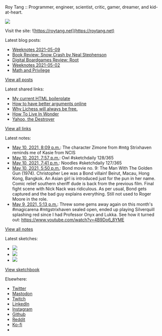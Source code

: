 Roy Tang :: Programmer, engineer, scientist, critic, gamer, dreamer, and kid-at-heart.

![](https://roytang.net/static/img/profile.jpg)

Visit the site: ![https://roytang.net](https://roytang.net)

Latest blog posts:

- [Weeknotes 2021-05-09](https://roytang.net/2021/05/weeknotes-2021-05-09/)
- [Book Review: Snow Crash by Neal Stephenson](https://roytang.net/2021/05/snow-crash/)
- [Digital Boardgames Review: Root](https://roytang.net/2021/05/root/)
- [Weeknotes 2021-05-02](https://roytang.net/2021/05/weeknotes-2021-05-02/)
- [Math and Privilege](https://roytang.net/2021/04/math-privilege/)

[View all posts](https://roytang.net/blog)

Latest shared links:

- [My current HTML boilerplate](https://roytang.net/2021/05/my-current-html-boilerplate/)
- [How to have better arguments online](https://roytang.net/2021/04/how-to-have-better-arguments-online/)
- [Why Lichess will always be free.](https://roytang.net/2021/04/why-lichess-will-always-be-free/)
- [How To Live In Wonder](https://roytang.net/2021/04/how-to-live-in-wonder/)
- [Yahoo, the Destroyer](https://roytang.net/2021/04/yahoo-the-destroyer/)

[View all links](https://roytang.net/links)

Latest notes:

- [May 10, 2021, 8:09 p.m.](https://roytang.net/2021/05/1391727135916654594/): The character Zimone from #mtg Strixhaven reminds me of Kasie from NCIS
- [May 10, 2021, 7:57 p.m.](https://roytang.net/2021/05/1391724098376454152/): Owl #sketchdaily 128/365
- [May 10, 2021, 7:41 p.m.](https://roytang.net/2021/05/1391720092199649286/): Noodles #sketchdaily 127/365
- [May 10, 2021, 5:50 p.m.](https://roytang.net/2021/05/ba2999c2cc9d8803ad982d24e52035e6/): Bond movie no. 9: The Man With The Golden Gun (1974). Christopher Lee was a Bond villain! Beirut, Macau, Hong Kong, Bangkok. An Asian girl is introduced just for the pun in her name. Comic relief southern sheriff dude is back from the previous film. Final fight scene with Nick Nack was ridiculous. As per usual, Bond gets captured and the bad guy explains everything. Still not used to Roger Moore in the role.
- [May 9, 2021, 5:13 p.m.](https://roytang.net/2021/05/1391320419060183040/): Threw some gems away again on this month&#x27;s #magicarena #mtgstrixhaven sealed open, ended up playing Silverquill splashing red since I had Professor Onyx and Lukka. See how it turned out: https://www.youtube.com/watch?v=4B9Do6_8YME

[View all notes](https://roytang.net/notes)

Latest sketches:


- ![](https://roytang.net/media/cache/fa/e3/fae3944698485fee9ab8f57da1a9c8f0.jpg)
- ![](https://roytang.net/media/cache/51/5b/515b212fc40a4b82216c9bd45b4b24f6.jpg)
- ![](https://roytang.net/media/cache/02/37/023706d0e7ebb0d7f4cc018e3dd54ec1.jpg)

[View sketchbook](https://roytang.net/albums/sketchbook)


Elsewhere:

- [Twitter](https://twitter.com/roytang)
- [Mastodon](https://mastodon.technology/@roytang)
- [Twitch](https://twitch.tv/twitchyroy)
- [LinkedIn](https://www.linkedin.com/in/roytang)
- [Instagram](https://instagram.com/roytang0400)
- [Github](https://github.com/roytang)
- [Reddit](https://reddit.com/u/hungryroy)
- [Ko-fi](https://ko-fi.com/roytang)
- [](mailto:hello@roytang.net)